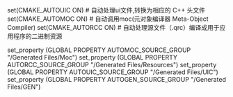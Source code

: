 set(CMAKE_AUTOUIC ON)  # 自动处理ui文件,转换为相应的 C++ 头文件
set(CMAKE_AUTOMOC ON)  # 自动调用moc(元对象编译器 Meta-Object Compiler)
set(CMAKE_AUTORCC ON)  # 自动处理源文件（.qrc）编译成用于应用程序的二进制资源

set_property (GLOBAL PROPERTY AUTOMOC_SOURCE_GROUP "/Generated Files/Moc")
set_property (GLOBAL PROPERTY AUTORCC_SOURCE_GROUP "/Generated Files/Resources")
set_property (GLOBAL PROPERTY AUTOUIC_SOURCE_GROUP "/Generated Files/UIC")
set_property (GLOBAL PROPERTY AUTOGEN_SOURCE_GROUP "/Generated Files/GEN")